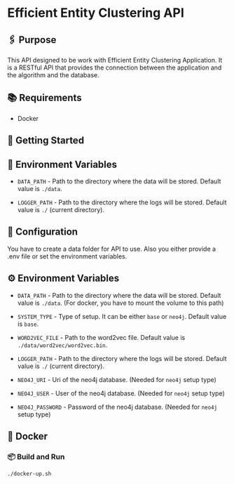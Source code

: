 # Efficient Entity Clustering API

## 🖇️ Purpose

This API designed to be work with Efficient Entity Clustering Application. It is a RESTful API that provides the connection between the application and the algorithm and the database.

## 📚 Requirements

-   Docker

## 🚀 Getting Started

## 📝 Environment Variables

-   `DATA_PATH` - Path to the directory where the data will be stored. Default value is `./data`.

-   `LOGGER_PATH` - Path to the directory where the logs will be stored. Default value is `./` (current directory).

## 📝 Configuration

You have to create a data folder for API to use. Also you either provide a .env file or set the environment variables.

## ⚙️ Environment Variables

-   `DATA_PATH` - Path to the directory where the data will be stored. Default value is `./data`. (For docker, you have to mount the volume to this path)

-   `SYSTEM_TYPE` - Type of setup. It can be either `base` or `neo4j`. Default value is `base`.

-   `WORD2VEC_FILE` - Path to the word2vec file. Default value is `./data/word2vec/word2vec.bin`.

-   `LOGGER_PATH` - Path to the directory where the logs will be stored. Default value is `./` (current directory).

-   `NEO4J_URI` - Uri of the neo4j database. (Needed for `neo4j` setup type)

-   `NEO4J_USER` - User of the neo4j database. (Needed for `neo4j` setup type)

-   `NEO4J_PASSWORD` - Password of the neo4j database. (Needed for `neo4j` setup type)

## 🐳 Docker

### 📦 Build and Run

```bash
./docker-up.sh
```

